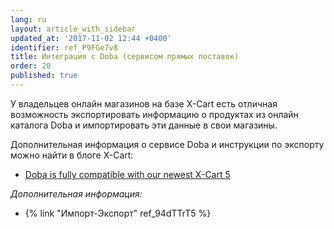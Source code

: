 ```yaml
---
lang: ru
layout: article_with_sidebar
updated_at: '2017-11-02 12:44 +0400'
identifier: ref_P9FGe7v8
title: Интеграция с Doba (сервисом прямых поставок)
order: 20
published: true
---
```

У владельцев онлайн магазинов на базе X-Cart есть отличная возможность экспортировать информацию о продуктах из онлайн каталога Doba и импортировать эти данные в свои магазины.

Дополнительная информация о сервисе Doba и инструкции по экспорту можно найти в блоге X-Cart:

*   [Doba is fully compatible with our newest X-Cart 5](http://blog.x-cart.com/doba-compatible-with-xcart-5.html)

_Дополнительная информация:_

*   {% link "Импорт-Экспорт" ref_94dTTrT5 %}
